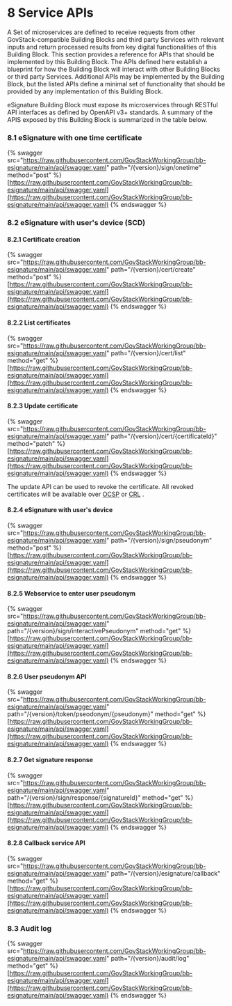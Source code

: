 # 8 Service APIs

A Set of microservices are defined to receive requests from other GovStack-compatible Building Blocks and third party Services with relevant inputs and return processed results from key digital functionalities of this Building Block. This section provides a reference for APIs that should be implemented by this Building Block. The APIs defined here establish a blueprint for how the Building Block will interact with other Building Blocks or third party Services. Additional APIs may be implemented by the Building Block, but the listed APIs define a minimal set of functionality that should be provided by any implementation of this Building Block.

eSignature Building Block must expose its microservices through RESTful API interfaces as defined by OpenAPI v3+ standards.  A summary of the APIS exposed by this Building Block is summarized in the table below.&#x20;

### 8.1 eSignature with one time certificate

{% swagger src="https://raw.githubusercontent.com/GovStackWorkingGroup/bb-esignature/main/api/swagger.yaml" path="/{version}/sign/onetime" method="post" %}
[https://raw.githubusercontent.com/GovStackWorkingGroup/bb-esignature/main/api/swagger.yaml](https://raw.githubusercontent.com/GovStackWorkingGroup/bb-esignature/main/api/swagger.yaml)
{% endswagger %}

### 8.2 eSignature with user's device (SCD)

#### 8.2.1 Certificate creation

{% swagger src="https://raw.githubusercontent.com/GovStackWorkingGroup/bb-esignature/main/api/swagger.yaml" path="/{version}/cert/create" method="post" %}
[https://raw.githubusercontent.com/GovStackWorkingGroup/bb-esignature/main/api/swagger.yaml](https://raw.githubusercontent.com/GovStackWorkingGroup/bb-esignature/main/api/swagger.yaml)
{% endswagger %}

#### 8.2.2 List certificates

{% swagger src="https://raw.githubusercontent.com/GovStackWorkingGroup/bb-esignature/main/api/swagger.yaml" path="/{version}/cert/list" method="get" %}
[https://raw.githubusercontent.com/GovStackWorkingGroup/bb-esignature/main/api/swagger.yaml](https://raw.githubusercontent.com/GovStackWorkingGroup/bb-esignature/main/api/swagger.yaml)
{% endswagger %}

#### 8.2.3 Update certificate

{% swagger src="https://raw.githubusercontent.com/GovStackWorkingGroup/bb-esignature/main/api/swagger.yaml" path="/{version}/cert/{certificateId}" method="patch" %}
[https://raw.githubusercontent.com/GovStackWorkingGroup/bb-esignature/main/api/swagger.yaml](https://raw.githubusercontent.com/GovStackWorkingGroup/bb-esignature/main/api/swagger.yaml)
{% endswagger %}

The update API can be used to revoke the certificate. All revoked certificates will be available over [OCSP](https://www.rfc-editor.org/rfc/rfc8954.html) or [CRL](https://www.itu.int/rec/T-REC-X.509-201910-I/en) .&#x20;

#### 8.2.4 eSignature with user's device

{% swagger src="https://raw.githubusercontent.com/GovStackWorkingGroup/bb-esignature/main/api/swagger.yaml" path="/{version}/sign/pseudonym" method="post" %}
[https://raw.githubusercontent.com/GovStackWorkingGroup/bb-esignature/main/api/swagger.yaml](https://raw.githubusercontent.com/GovStackWorkingGroup/bb-esignature/main/api/swagger.yaml)
{% endswagger %}

#### 8.2.5 Webservice to enter user pseudonym

{% swagger src="https://raw.githubusercontent.com/GovStackWorkingGroup/bb-esignature/main/api/swagger.yaml" path="/{version}/sign/interactivePseudonym" method="get" %}
[https://raw.githubusercontent.com/GovStackWorkingGroup/bb-esignature/main/api/swagger.yaml](https://raw.githubusercontent.com/GovStackWorkingGroup/bb-esignature/main/api/swagger.yaml)
{% endswagger %}

#### 8.2.6 User pseudonym API

{% swagger src="https://raw.githubusercontent.com/GovStackWorkingGroup/bb-esignature/main/api/swagger.yaml" path="/{version}/token/pseodonym/{pseudonym}" method="get" %}
[https://raw.githubusercontent.com/GovStackWorkingGroup/bb-esignature/main/api/swagger.yaml](https://raw.githubusercontent.com/GovStackWorkingGroup/bb-esignature/main/api/swagger.yaml)
{% endswagger %}

#### 8.2.7 Get signature response

{% swagger src="https://raw.githubusercontent.com/GovStackWorkingGroup/bb-esignature/main/api/swagger.yaml" path="/{version}/sign/response/{signatureId}" method="get" %}
[https://raw.githubusercontent.com/GovStackWorkingGroup/bb-esignature/main/api/swagger.yaml](https://raw.githubusercontent.com/GovStackWorkingGroup/bb-esignature/main/api/swagger.yaml)
{% endswagger %}

#### 8.2.8 Callback service API

{% swagger src="https://raw.githubusercontent.com/GovStackWorkingGroup/bb-esignature/main/api/swagger.yaml" path="/{version}/esignature/callback" method="get" %}
[https://raw.githubusercontent.com/GovStackWorkingGroup/bb-esignature/main/api/swagger.yaml](https://raw.githubusercontent.com/GovStackWorkingGroup/bb-esignature/main/api/swagger.yaml)
{% endswagger %}

### 8.3 Audit log

{% swagger src="https://raw.githubusercontent.com/GovStackWorkingGroup/bb-esignature/main/api/swagger.yaml" path="/{version}/audit/log" method="get" %}
[https://raw.githubusercontent.com/GovStackWorkingGroup/bb-esignature/main/api/swagger.yaml](https://raw.githubusercontent.com/GovStackWorkingGroup/bb-esignature/main/api/swagger.yaml)
{% endswagger %}

